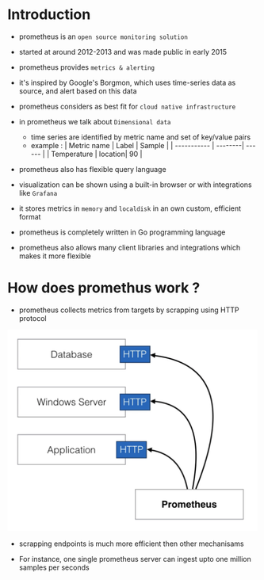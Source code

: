 # Introduction

* prometheus is an `open source monitoring solution`

* started at around 2012-2013 and was made public in early 2015

* prometheus provides `metrics & alerting`

* it's inspired by Google's Borgmon, which uses time-series data as source, and alert based on this data

* prometheus considers as best fit for `cloud native infrastructure`

* in prometheus we talk about `Dimensional data`
  - time series are identified by metric name and set of key/value pairs
  - example :
    | Metric name | Label   | Sample |
    | ----------- | --------| ------ |
    | Temperature | location| 90     |

* prometheus also has flexible query language

* visualization can be shown using a built-in browser or with integrations like `Grafana`

* it stores metrics in `memory` and `localdisk` in an own custom, efficient format

* prometheus is completely written in Go programming language

* prometheus also allows many client libraries and integrations which makes it more flexible

# How does promethus work ?

* prometheus collects metrics from targets by scrapping using HTTP protocol

![alt text](./images/image_1.png)

* scrapping endpoints is much more efficient then other mechanisams

* For instance, one single prometheus server can ingest upto one million samples per seconds